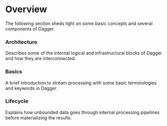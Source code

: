 # Overview

The following section sheds light on some basic concepts and several components of Dagger.

### Architecture

Describes some of the internal logical and infrastructural blocks of Dagger and how they are interconnected.

### Basics

A brief introduction to stream processing with some basic terminologies and keywords in Dagger.

### Lifecycle

Explains how unbounded data goes through internal processing pipelines before materializing the results.
